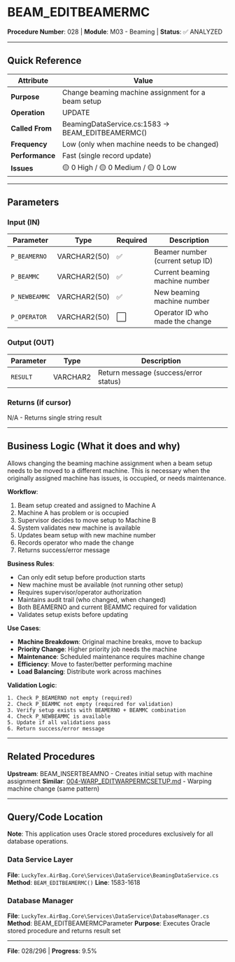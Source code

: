 # BEAM_EDITBEAMERMC

**Procedure Number**: 028 | **Module**: M03 - Beaming | **Status**: ✅ ANALYZED

---

## Quick Reference

| Attribute | Value |
|-----------|-------|
| **Purpose** | Change beaming machine assignment for a beam setup |
| **Operation** | UPDATE |
| **Called From** | BeamingDataService.cs:1583 → BEAM_EDITBEAMERMC() |
| **Frequency** | Low (only when machine needs to be changed) |
| **Performance** | Fast (single record update) |
| **Issues** | 🟡 0 High / 🟡 0 Medium / 🟡 0 Low |

---

## Parameters

### Input (IN)

| Parameter | Type | Required | Description |
|-----------|------|----------|-------------|
| `P_BEAMERNO` | VARCHAR2(50) | ✅ | Beamer number (current setup ID) |
| `P_BEAMMC` | VARCHAR2(50) | ✅ | Current beaming machine number |
| `P_NEWBEAMMC` | VARCHAR2(50) | ✅ | New beaming machine number |
| `P_OPERATOR` | VARCHAR2(50) | ⬜ | Operator ID who made the change |

### Output (OUT)

| Parameter | Type | Description |
|-----------|------|-------------|
| `RESULT` | VARCHAR2 | Return message (success/error status) |

### Returns (if cursor)

N/A - Returns single string result

---

## Business Logic (What it does and why)

Allows changing the beaming machine assignment when a beam setup needs to be moved to a different machine. This is necessary when the originally assigned machine has issues, is occupied, or needs maintenance.

**Workflow**:
1. Beam setup created and assigned to Machine A
2. Machine A has problem or is occupied
3. Supervisor decides to move setup to Machine B
4. System validates new machine is available
5. Updates beam setup with new machine number
6. Records operator who made the change
7. Returns success/error message

**Business Rules**:
- Can only edit setup before production starts
- New machine must be available (not running other setup)
- Requires supervisor/operator authorization
- Maintains audit trail (who changed, when changed)
- Both BEAMERNO and current BEAMMC required for validation
- Validates setup exists before updating

**Use Cases**:
- **Machine Breakdown**: Original machine breaks, move to backup
- **Priority Change**: Higher priority job needs the machine
- **Maintenance**: Scheduled maintenance requires machine change
- **Efficiency**: Move to faster/better performing machine
- **Load Balancing**: Distribute work across machines

**Validation Logic**:
```
1. Check P_BEAMERNO not empty (required)
2. Check P_BEAMMC not empty (required for validation)
3. Verify setup exists with BEAMERNO + BEAMMC combination
4. Check P_NEWBEAMMC is available
5. Update if all validations pass
6. Return success/error message
```

---

## Related Procedures

**Upstream**: BEAM_INSERTBEAMNO - Creates initial setup with machine assignment
**Similar**: [004-WARP_EDITWARPERMCSETUP.md](../02_Warping/004-WARP_EDITWARPERMCSETUP.md) - Warping machine change (same pattern)

---

## Query/Code Location

**Note**: This application uses Oracle stored procedures exclusively for all database operations.

### Data Service Layer
**File**: `LuckyTex.AirBag.Core\Services\DataService\BeamingDataService.cs`
**Method**: `BEAM_EDITBEAMERMC()`
**Line**: 1583-1618

### Database Manager
**File**: `LuckyTex.AirBag.Core\Services\DataService\DatabaseManager.cs`
**Method**: BEAM_EDITBEAMERMCParameter
**Purpose**: Executes Oracle stored procedure and returns result set

---

**File**: 028/296 | **Progress**: 9.5%
